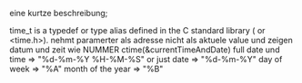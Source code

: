 eine kurtze beschreibung;


 time_t is a typedef or type alias defined in the C standard library (<ctime> or <time.h>).
 nehmt paramerter als adresse nicht als aktuele value und zeigen datum und zeit wie NUMMER
 ctime(&currentTimeAndDate)
 full date und time => "%d-%m-%Y %H-%M-%S" or just date  => "%d-%m-%Y"
 day of week => "%A"
 month of the year => "%B"
